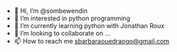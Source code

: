 - 👋 Hi, I’m @sombewendin
- 👀 I’m interested in python programming
- 🌱 I’m currently learning python with Jonathan Roux
- 💞️ I’m looking to collaborate on ...
- 📫 How to reach me sbarbaraouedraogo@gmail.com

<!---
sombewendin/sombewendin is a ✨ special ✨ repository because its `README.md` (this file) appears on your GitHub profile.
You can click the Preview link to take a look at your changes.
--->
